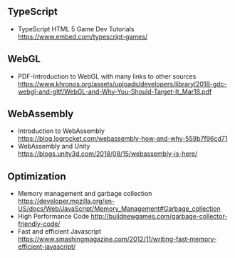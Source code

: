 ## TypeScript
- TypeScript HTML 5 Game Dev Tutorials  
https://www.embed.com/typescript-games/ 
## WebGL
- PDF-Introduction to WebGL with many links to other sources  
https://www.khronos.org/assets/uploads/developers/library/2018-gdc-webgl-and-gltf/WebGL-and-Why-You-Should-Target-It_Mar18.pdf
## WebAssembly
- Introduction to WebAssembly  
https://blog.logrocket.com/webassembly-how-and-why-559b7f96cd71  
- WebAssembly and Unity  
https://blogs.unity3d.com/2018/08/15/webassembly-is-here/  
## Optimization
- Memory management and garbage collection  
https://developer.mozilla.org/en-US/docs/Web/JavaScript/Memory_Management#Garbage_collection  
- High Performance Code
http://buildnewgames.com/garbage-collector-friendly-code/
- Fast and efficient Javascript  
https://www.smashingmagazine.com/2012/11/writing-fast-memory-efficient-javascript/  

